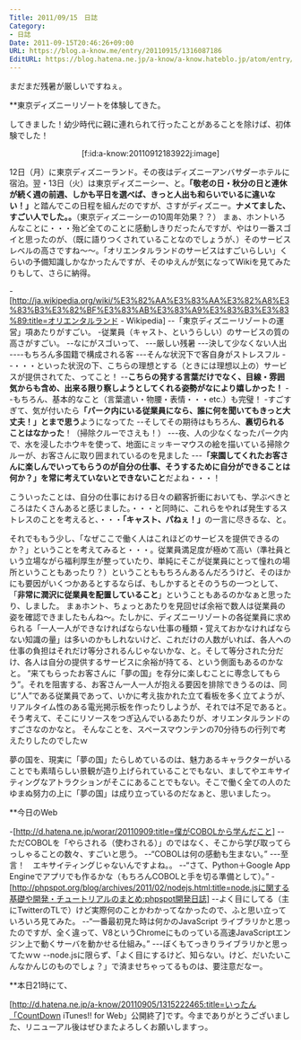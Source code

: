 ```yaml
---
Title: 2011/09/15　日誌
Category:
- 日誌
Date: 2011-09-15T20:46:26+09:00
URL: https://blog.a-know.me/entry/20110915/1316087186
EditURL: https://blog.hatena.ne.jp/a-know/a-know.hateblo.jp/atom/entry/12921228815727979442
---
```


まだまだ残暑が厳しいですねぇ。


**東京ディズニーリゾートを体験してきた。

してきました！幼少時代に親に連れられて行ったことがあることを除けば、初体験でした！


<div align=center>[f:id:a-know:20110912183922j:image]</div>


12日（月）に東京ディズニーランド。その夜はディズニーアンバサダーホテルに宿泊。翌・13日（火）は東京ディズニーシー、と。<span class="deco" style="font-weight:bold;">「敬老の日・秋分の日と連休が続く週の前週、しかも平日を選べば、きっと人出も和らいでいるに違いない！」</span>と踏んでこの日程を組んだのですが、さすがディズニー。<span class="deco" style="font-weight:bold;">ナメてました、すごい人でした。。</span>（東京ディズニーシーの10周年効果？？）
まぁ、ホントいろんなことに・・・殆ど全てのことに感動しきりだったんですが、やはり一番スゴイと思ったのが、（既に語りつくされていることなのでしょうが、）そのサービスレベルの高さですね〜〜。「オリエンタルランドのサービスはすごいらしい」くらいの予備知識しかなかったんですが、そのゆえんが気になってWikiを見てみたりもして、さらに納得。


-[http://ja.wikipedia.org/wiki/%E3%82%AA%E3%83%AA%E3%82%A8%E3%83%B3%E3%82%BF%E3%83%AB%E3%83%A9%E3%83%B3%E3%83%89:title=オリエンタルランド - Wikipedia]
--「東京ディズニーリゾートの運営」項あたりがすごい。
-従業員（キャスト、というらしい）のサービスの質の高さがすごい。
--なにがスゴいって、
---厳しい残暑
---決して少なくない人出
----もちろん多国籍で構成される客
---そんな状況下で客自身がストレスフル
--・・・といった状況の下、こちらの理想とする（ときには理想以上の）サービスが提供されてた、ってこと！
--<span class="deco" style="font-weight:bold;">こちらの発する言葉だけでなく、目線・雰囲気からも含め、出来る限り察しようとしてくれる姿勢がなにより嬉しかった！</span>
--もちろん、基本的なこと（言葉遣い・物腰・表情・・・etc.）も完璧！
-すごすぎて、気が付いたら<span class="deco" style="font-weight:bold;">「パーク内にいる従業員になら、誰に何を聞いてもきっと大丈夫！」とまで思う</span>ようになってた
--そしてその期待はもちろん、<span class="deco" style="font-weight:bold;">裏切られることはなかった</span>！（掃除クルーでさえも！）
---夜、人の少なくなったパーク内で、水を浸したホウキを使って、地面にミッキーマウスの絵を描いている掃除クルーが、お客さんに取り囲まれているのを見ました
---<span class="deco" style="font-weight:bold;">「来園してくれたお客さんに楽しんでいってもらうのが自分の仕事、そうするために自分ができることは何か？」を常に考えていないとできないこと</span>だよね・・・！


こういったことは、自分の仕事における日々の顧客折衝においても、学ぶべきところはたくさんあると感じました。・・・と同時に、これらをやれば発生するストレスのことを考えると、・・・<span class="deco" style="font-weight:bold;">「キャスト、パねぇ！」</span>の一言に尽きるな、と。


それでももう少し、「なぜここで働く人はこれほどのサービスを提供できるのか？」ということを考えてみると・・・。従業員満足度が極めて高い（準社員という立場ながら福利厚生が整っていたり、単純にそこが従業員にとって憧れの場所ということもあったり？）ということももちろんあるんだろうけど、そのほかにも要因がいくつかあるとするならば、もしかするとそのうちの一つとして、「<span class="deco" style="font-weight:bold;">非常に潤沢に従業員を配置していること</span>」ということもあるのかなぁと思ったり、しました。
まぁホント、ちょっとあたりを見回せば余裕で数人は従業員の姿を確認できましたもんね〜。たしかに、ディズニーリゾートの各従業員に求められる「一人一人ができなければならない仕事の種類・覚えておかなければならない知識の量」は多いのかもしれないけど、これだけの人数がいれば、各人への仕事の負担はそれだけ等分されるんじゃないかな、と。そして等分された分だけ、各人は自分の提供するサービスに余裕が持てる、という側面もあるのかなと。
“来てもらったお客さんに「夢の国」を存分に楽しむことに専念してもらう”。それを阻害する、お客さん一人一人が抱える要因を排除できうるのは、同じ“人”である従業員であって、いかに考え抜かれた立て看板を多く立てようが、リアルタイム性のある電光掲示板を作ったりしようが、それでは不足であると。そう考えて、そこにリソースをつぎ込んでいるあたりが、オリエンタルランドのすごさなのかなと。
そんなことを、スペースマウンテンの70分待ちの行列で考えたりしたのでしたｗ


夢の国を、現実に「夢の国」たらしめているのは、魅力あるキャラクターがいることでも素晴らしい景観が造り上げられていることでもない、ましてやエキサイティングなアトラクションがそこにあることでもない。そこで働く全ての人のたゆまぬ努力の上に「夢の国」は成り立っているのだなぁと、思いましたっ。



**今日のWeb

-[http://d.hatena.ne.jp/worar/20110909:title=僕がCOBOLから学んだこと]
--ただCOBOLを「やらされる（使わされる）」のではなく、そこから学び取ってらっしゃることの数々、すごいと思う。
--“COBOLは何の感動も生まない。”
---至言！　エキサイティングじゃないんですよね。。
--“さて、Python＋Google App Engineでアプリでも作るかな（もちろんCOBOLと手を切る準備として）。”
-[http://phpspot.org/blog/archives/2011/02/nodejs.html:title=node.jsに関する基礎や開発・チュートリアルのまとめ:phpspot開発日誌]
--よく目にしてる（主にTwitterのTLで）けど実際何のことかわかってなかったので、ふと思い立っていろいろ見てみた。
--“一番最初見た時は何かのJavaScript ライブラリかと思ったのですが、全く違って、V8というChromeにものっている高速JavaScriptエンジン上で動くサーバを動かせる仕組み。”
---ぼくもてっきりライブラリかと思ってたｗｗ
--node.jsに限らず、「よく目にするけど、知らない。けど、だいたいこんなかんじのものでしょ？」で済ませちゃってるものは、要注意だなー。



**本日21時にて、

[http://d.hatena.ne.jp/a-know/20110905/1315222465:title=いったん「CountDown iTunes!! for Web」公開終了]です。今までありがとうございました、リニューアル後はぜひまたよろしくお願いしますっ。


<script src="https://moshi-moshi.moshimo.works/moshimoshi/a_know_blog/20110915-1316087186?title=2011/09/15%E3%80%80%E6%97%A5%E8%AA%8C"></script>
